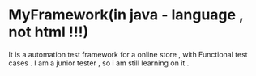# MyFramework(in java - language , not html !!!)
It is a automation test framework for a online store , with Functional test cases .
I am a junior tester , so i am still learning on it .
